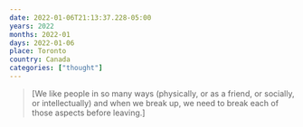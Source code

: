 ```yaml
---
date: 2022-01-06T21:13:37.228-05:00
years: 2022
months: 2022-01
days: 2022-01-06
place: Toronto
country: Canada
categories: ["thought"]
---
```

> [We like people in so many ways (physically, or as a friend, or socially, or intellectually) and when we break up, we need to break each of those aspects before leaving.]

